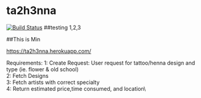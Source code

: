 # ta2h3nna
[![Build Status](https://app.travis-ci.com/dutchhagelslag/ta2h3nna.svg?branch=master)](https://app.travis-ci.com/dutchhagelslag/ta2h3nna)
##testing 1,2,3

##This is Min

https://ta2h3nna.herokuapp.com/

Requirements:
1: Create Request: User request for tattoo/henna design and type (ie. flower & old school)\
2: Fetch Designs\
3: Fetch artists with correct specialty\
4: Return estimated price,time consumed, and location\
